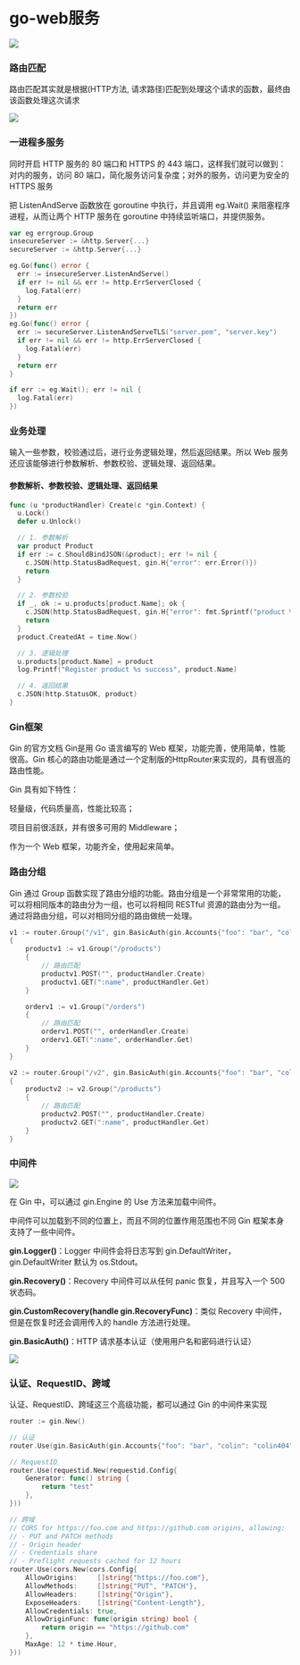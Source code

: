 # go-web服务

![](<../../../.gitbook/assets/image (33).png>)

### 路由匹配

路由匹配其实就是根据(HTTP方法, 请求路径)匹配到处理这个请求的函数，最终由该函数处理这次请求

![](<../../../.gitbook/assets/image (1) (3).png>)

### 一进程多服务

同时开启 HTTP 服务的 80 端口和 HTTPS 的 443 端口，这样我们就可以做到：对内的服务，访问 80 端口，简化服务访问复杂度；对外的服务，访问更为安全的 HTTPS 服务

把 ListenAndServe 函数放在 goroutine 中执行，并且调用 eg.Wait() 来阻塞程序进程，从而让两个 HTTP 服务在 goroutine 中持续监听端口，并提供服务。

```go
var eg errgroup.Group
insecureServer := &http.Server{...}
secureServer := &http.Server{...}

eg.Go(func() error {
  err := insecureServer.ListenAndServe()
  if err != nil && err != http.ErrServerClosed {
    log.Fatal(err)
  }
  return err
})
eg.Go(func() error {
  err := secureServer.ListenAndServeTLS("server.pem", "server.key")
  if err != nil && err != http.ErrServerClosed {
    log.Fatal(err)
  }
  return err
}

if err := eg.Wait(); err != nil {
  log.Fatal(err)
})
```

### 业务处理&#x20;

输入一些参数，校验通过后，进行业务逻辑处理，然后返回结果。所以 Web 服务还应该能够进行参数解析、参数校验、逻辑处理、返回结果。

#### 参数解析、参数校验、逻辑处理、返回结果

```go
func (u *productHandler) Create(c *gin.Context) {
  u.Lock()
  defer u.Unlock()

  // 1. 参数解析
  var product Product
  if err := c.ShouldBindJSON(&product); err != nil {
    c.JSON(http.StatusBadRequest, gin.H{"error": err.Error()})
    return
  }

  // 2. 参数校验
  if _, ok := u.products[product.Name]; ok {
    c.JSON(http.StatusBadRequest, gin.H{"error": fmt.Sprintf("product %s already exist", product.Name)})
    return
  }
  product.CreatedAt = time.Now()

  // 3. 逻辑处理
  u.products[product.Name] = product
  log.Printf("Register product %s success", product.Name)

  // 4. 返回结果
  c.JSON(http.StatusOK, product)
}

```

### Gin框架&#x20;

Gin 的官方文档 Gin是用 Go 语言编写的 Web 框架，功能完善，使用简单，性能很高。Gin 核心的路由功能是通过一个定制版的HttpRouter来实现的，具有很高的路由性能。

Gin 具有如下特性：&#x20;

轻量级，代码质量高，性能比较高；&#x20;

项目目前很活跃，并有很多可用的 Middleware；&#x20;

作为一个 Web 框架，功能齐全，使用起来简单。

### 路由分组&#x20;

Gin 通过 Group 函数实现了路由分组的功能。路由分组是一个非常常用的功能，可以将相同版本的路由分为一组，也可以将相同 RESTful 资源的路由分为一组。通过将路由分组，可以对相同分组的路由做统一处理。

```go
v1 := router.Group("/v1", gin.BasicAuth(gin.Accounts{"foo": "bar", "colin": "colin404"}))
{
    productv1 := v1.Group("/products")
    {
        // 路由匹配
        productv1.POST("", productHandler.Create)
        productv1.GET(":name", productHandler.Get)
    }

    orderv1 := v1.Group("/orders")
    {
        // 路由匹配
        orderv1.POST("", orderHandler.Create)
        orderv1.GET(":name", orderHandler.Get)
    }
}

v2 := router.Group("/v2", gin.BasicAuth(gin.Accounts{"foo": "bar", "colin": "colin404"}))
{
    productv2 := v2.Group("/products")
    {
        // 路由匹配
        productv2.POST("", productHandler.Create)
        productv2.GET(":name", productHandler.Get)
    }
}

```

### 中间件

![](<../../../.gitbook/assets/image (7).png>)

在 Gin 中，可以通过 gin.Engine 的 Use 方法来加载中间件。

中间件可以加载到不同的位置上，而且不同的位置作用范围也不同 Gin 框架本身支持了一些中间件。&#x20;

**gin.Logger()**：Logger 中间件会将日志写到 gin.DefaultWriter，gin.DefaultWriter 默认为 os.Stdout。&#x20;

**gin.Recovery()**：Recovery 中间件可以从任何 panic 恢复，并且写入一个 500 状态码。&#x20;

**gin.CustomRecovery(handle gin.RecoveryFunc)**：类似 Recovery 中间件，但是在恢复时还会调用传入的 handle 方法进行处理。&#x20;

**gin.BasicAuth()**：HTTP 请求基本认证（使用用户名和密码进行认证）

![](<../../../.gitbook/assets/image (3) (2).png>)

### 认证、RequestID、跨域

认证、RequestID、跨域这三个高级功能，都可以通过 Gin 的中间件来实现

```go
router := gin.New()

// 认证
router.Use(gin.BasicAuth(gin.Accounts{"foo": "bar", "colin": "colin404"}))

// RequestID
router.Use(requestid.New(requestid.Config{
    Generator: func() string {
        return "test"
    },
}))

// 跨域
// CORS for https://foo.com and https://github.com origins, allowing:
// - PUT and PATCH methods
// - Origin header
// - Credentials share
// - Preflight requests cached for 12 hours
router.Use(cors.New(cors.Config{
    AllowOrigins:     []string{"https://foo.com"},
    AllowMethods:     []string{"PUT", "PATCH"},
    AllowHeaders:     []string{"Origin"},
    ExposeHeaders:    []string{"Content-Length"},
    AllowCredentials: true,
    AllowOriginFunc: func(origin string) bool {
        return origin == "https://github.com"
    },
    MaxAge: 12 * time.Hour,
}))

```



